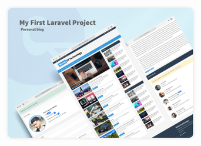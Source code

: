 <p align="center"><img src="./public/images/project-thumbnail.jpg" style="max-width: 100%; border-radius: 10px; box-shadow: 0 0 10px 0 #dbdbdb;"></p>
